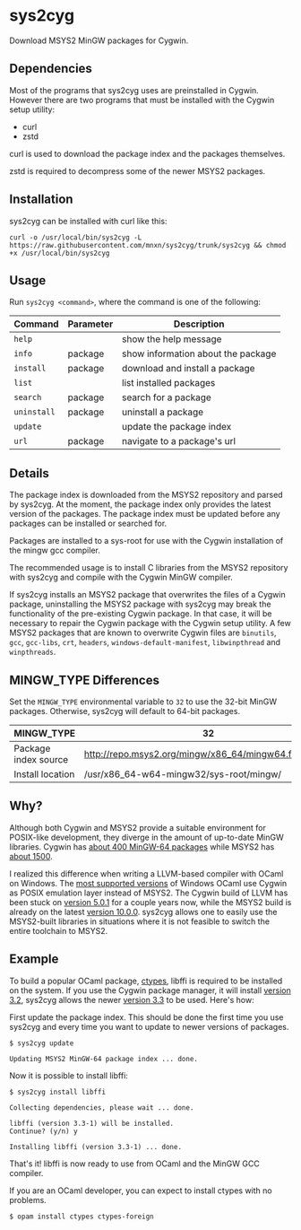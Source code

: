 # sys2cyg

Download MSYS2 MinGW packages for Cygwin.

## Dependencies

Most of the programs that sys2cyg uses are preinstalled in Cygwin. However there are two programs that must be installed with the Cygwin setup utility:

-   curl
-   zstd

curl is used to download the package index and the packages themselves.

zstd is required to decompress some of the newer MSYS2 packages.

## Installation

sys2cyg can be installed with curl like this:

```
curl -o /usr/local/bin/sys2cyg -L https://raw.githubusercontent.com/mnxn/sys2cyg/trunk/sys2cyg && chmod +x /usr/local/bin/sys2cyg
```

## Usage

Run `sys2cyg <command>`, where the command is one of the following:

| Command     | Parameter | Description                        |
| ----------- | --------- | ---------------------------------- |
| `help`      |           | show the help message              |
| `info`      | package   | show information about the package |
| `install`   | package   | download and install a package     |
| `list`      |           | list installed packages            |
| `search`    | package   | search for a package               |
| `uninstall` | package   | uninstall a package                |
| `update`    |           | update the package index           |
| `url`       | package   | navigate to a package's url        |

## Details

The package index is downloaded from the MSYS2 repository and parsed by sys2cyg. At the moment, the package index only provides the latest version of the packages. The package index must be updated before any packages can be installed or searched for.

Packages are installed to a sys-root for use with the Cygwin installation of the mingw gcc compiler.

The recommended usage is to install C libraries from the MSYS2 repository with sys2cyg and compile with the Cygwin MinGW compiler.

If sys2cyg installs an MSYS2 package that overwrites the files of a Cygwin package, uninstalling the MSYS2 package with sys2cyg may break the functionality of the pre-existing Cygwin package.
In that case, it will be necessary to repair the Cygwin package with the Cygwin setup utility.
A few MSYS2 packages that are known to overwrite Cygwin files are `binutils`, `gcc`, `gcc-libs`, `crt`, `headers`, `windows-default-manifest`, `libwinpthread` and `winpthreads`.

## MINGW_TYPE Differences

Set the `MINGW_TYPE` environmental variable to `32` to use the 32-bit MinGW packages. Otherwise, sys2cyg will default to 64-bit packages.

| MINGW_TYPE           | 32                                                      | 64                                                    |
| -------------------- | ------------------------------------------------------- | ----------------------------------------------------- |
| Package index source | http://repo.msys2.org/mingw/x86_64/mingw64.files.tar.gz | http://repo.msys2.org/mingw/i686/mingw32.files.tar.gz |
| Install location     | /usr/x86_64-w64-mingw32/sys-root/mingw/                 | /usr/i686-w64-mingw32/sys-root/mingw/                 |

## Why?

Although both Cygwin and MSYS2 provide a suitable environment for POSIX-like development, they diverge in the amount of up-to-date MinGW libraries. Cygwin has [about 400 MinGW-64 packages](https://cygwin.com/packages/package_list.html) while MSYS2 has [about 1500](http://repo.msys2.org/mingw/x86_64/).

I realized this difference when writing a LLVM-based compiler with OCaml on Windows. The [most supported versions](https://ocaml.org/docs/install.html#Windows) of Windows OCaml use Cygwin as POSIX emulation layer instead of MSYS2. The Cygwin build of LLVM has been stuck on [version 5.0.1](https://cygwin.com/packages/summary/mingw64-x86_64-llvm.html) for a couple years now, while the MSYS2 build is already on the latest [version 10.0.0](https://packages.msys2.org/package/mingw-w64-x86_64-llvm). sys2cyg allows one to easily use the MSYS2-built libraries in situations where it is not feasible to switch the entire toolchain to MSYS2.

## Example

To build a popular OCaml package, [ctypes](https://opam.ocaml.org/packages/ctypes/), libffi is required to be installed on the system. If you use the Cygwin package manager, it will install [version 3.2](https://cygwin.com/packages/summary/mingw64-x86_64-libffi.html), sys2cyg allows the newer [version 3.3](https://packages.msys2.org/package/mingw-w64-x86_64-libffi) to be used. Here's how:

First update the package index. This should be done the first time you use sys2cyg and every time you want to update to newer versions of packages.

```
$ sys2cyg update

Updating MSYS2 MinGW-64 package index ... done.
```

Now it is possible to install libffi:

```
$ sys2cyg install libffi

Collecting dependencies, please wait ... done.

libffi (version 3.3-1) will be installed.
Continue? (y/n) y

Installing libffi (version 3.3-1) ... done.
```

That's it! libffi is now ready to use from OCaml and the MinGW GCC compiler.

If you are an OCaml developer, you can expect to install ctypes with no problems.

```
$ opam install ctypes ctypes-foreign
```

